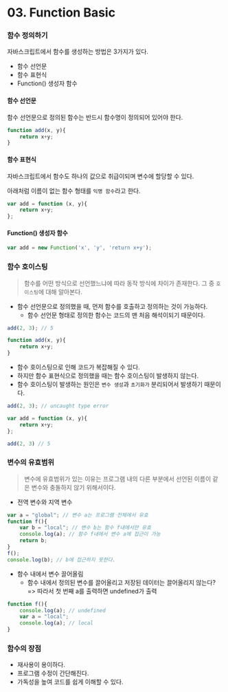 # 03. Function Basic



### 함수 정의하기

자바스크립트에서 함수를 생성하는 방법은 3가지가 있다.

- 함수 선언문
- 함수 표현식
- Function() 생성자 함수



#### 함수 선언문

함수 선언문으로 정의된 함수는 반드시 함수명이 정의되어 있어야 한다.

```javascript
function add(x, y){
    return x+y;
}
```



#### 함수 표현식

자바스크립트에서 함수도 하나의 값으로 취급이되며 변수에 할당할 수 있다.

아래처럼 이름이 없는 함수 형태를 `익명 함수`라고 한다.

```javascript
var add = function (x, y){
    return x+y;
};
```



#### Function() 생성자 함수

```javascript
var add = new Function('x', 'y', 'return x+y');
```



### 함수 호이스팅

>  함수를 어떤 방식으로 선언했느냐에 따라 동작 방식에 차이가 존재한다. 그 중 `호이스팅`에 대해 알아본다.

- 함수 선언문으로 정의했을 때, 먼저 함수를 호출하고 정의하는 것이 가능하다.
  - 함수 선언문 형태로 정의한 함수는 코드의 맨 처음 해석이되기 때문이다.

```javascript
add(2, 3); // 5

function add(x, y){
    return x+y;
}
```



- 함수 호이스팅으로 인해 코드가 복잡해질 수 있다.
- 하지만 함수 표현식으로 정의했을 때는 함수 호이스팅이 발생하지 않는다.
- 함수 호이스팅이 발생하는 원인은 `변수 생성`과 `초기화가` 분리되어서 발생하기 때문이다.

```javascript
add(2, 3); // uncaught type error

var add = function (x, y){
    return x+y;
};

add(2, 3) // 5
```



### 변수의 유효범위

> 변수에 유효범위가 있는 이유는 프로그램 내의 다른 부분에서 선언된 이름이 같은 변수와 충돌하지 않기 위해서이다.

- 전역 변수와 지역 변수

```javascript
var a = "global"; // 변수 a는 프로그램 전체에서 유효
function f(){
    var b = "local"; // 변수 b는 함수 f내에서만 유효
    console.log(a); // 함수 f내에서 변수 a에 접근이 가능
    return b;
}
f();
console.log(b); // b에 접근하지 못한다.
```



- 함수 내에서 변수 끌어올림
  - 함수 내에서 정의된 변수를 끌어올리고 저장된 데이터는 끌어올리지 않는다? => 따라서 첫 번째 a를 출력하면 undefined가 출력

```javascript
function f(){
    console.log(a); // undefined
    var a = "local";
    console.log(a); // local
}
```



### 함수의 장점

- 재사용이 용이하다.
- 프로그램 수정이 간단해진다.
- 가독성을 높여 코드를 쉽게 이해할 수 있다.